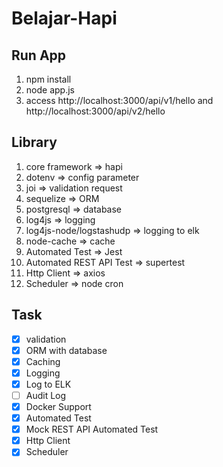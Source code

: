 # Belajar-Hapi

## Run App

1. npm install
2. node app.js
3. access http://localhost:3000/api/v1/hello and http://localhost:3000/api/v2/hello

## Library

1. core framework => hapi
2. dotenv => config parameter
3. joi => validation request
4. sequelize => ORM
5. postgresql => database
6. log4js => logging
7. log4js-node/logstashudp => logging to elk
8. node-cache => cache
9. Automated Test => Jest
10. Automated REST API Test => supertest
11. Http Client => axios
12. Scheduler => node cron

## Task

-   [x] validation
-   [x] ORM with database
-   [x] Caching
-   [x] Logging
-   [x] Log to ELK
-   [ ] Audit Log
-   [x] Docker Support
-   [x] Automated Test
-   [x] Mock REST API Automated Test
-   [x] Http Client
-   [x] Scheduler

